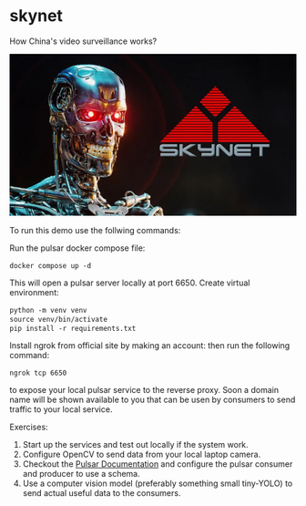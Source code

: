 # skynet
How China's video surveillance works?

![Alt text](skynet-terminator.webp "I need your clothes, boots and motorycle!")

To run this demo use the follwing commands:

Run the pulsar docker compose file:
```
docker compose up -d  
```
This will open a pulsar server locally at port 6650.
Create virtual environment:
```
python -m venv venv
source venv/bin/activate
pip install -r requirements.txt
```

Install ngrok from official site by making an account:
then run the following command:
```
ngrok tcp 6650
```
to expose your local pulsar service to the reverse proxy.
Soon a domain name will be shown available to you that
can be usen by consumers to send traffic to your local 
service.


Exercises:

1. Start up the services and test out locally if the system work.
2. Configure OpenCV to send data from your local laptop camera.
3. Checkout the [Pulsar Documentation](https://pulsar.apache.org/docs/3.3.x/schema-get-started/#avro) and configure the pulsar consumer
and producer to use a schema. 
4. Use a computer vision model (preferably something small tiny-YOLO)
to send actual useful data to the consumers.